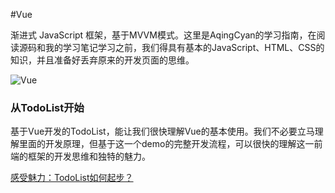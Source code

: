 #Vue

渐进式 JavaScript 框架，基于MVVM模式。这里是AqingCyan的学习指南，在阅读源码和我的学习笔记学习之前，我们得具有基本的JavaScript、HTML、CSS的知识，并且准备好丢弃原来的开发页面的思维。

![Vue](https://timgsa.baidu.com/timg?image&quality=80&size=b9999_10000&sec=1552936284023&di=4db65a9048d96fb9eb9b341067c16640&imgtype=0&src=http%3A%2F%2Fyun.itheima.com%2FUpload%2F.%2FImages%2F20170313%2F58c649945114d.jpg)

### 从TodoList开始

基于Vue开发的TodoList，能让我们很快理解Vue的基本使用。我们不必要立马理解里面的开发原理，但基于这一个demo的完整开发流程，可以很快的理解这一前端的框架的开发思维和独特的魅力。

[感受魅力：TodoList如何起步？](./book/01.todolist.md)


